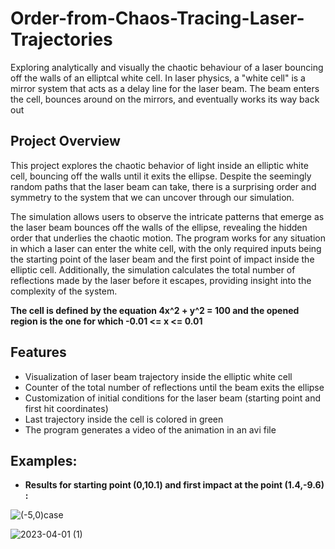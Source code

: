 # Order-from-Chaos-Tracing-Laser-Trajectories
Exploring analytically and visually the chaotic behaviour of a laser bouncing off the walls of an elliptcal white cell.
In laser physics, a "white cell" is a mirror system that acts as a delay line for the laser beam. The beam enters the cell, bounces around on the mirrors, and eventually works its way back out

## Project Overview

This project explores the chaotic behavior of light inside an elliptic white cell, bouncing off the walls until it exits the ellipse. Despite the seemingly random paths that the laser beam can take, there is a surprising order and symmetry to the system that we can uncover through our simulation.

The simulation allows users to observe the intricate patterns that emerge as the laser beam bounces off the walls of the ellipse, revealing the hidden order that underlies the chaotic motion. The program works for any situation in which a laser can enter the white cell, with the only required inputs being the starting point of the laser beam and the first point of impact inside the elliptic cell. Additionally, the simulation calculates the total number of reflections made by the laser before it escapes, providing insight into the complexity of the system.

**The cell is defined by the equation 4x^2 + y^2 = 100 and the opened region is the one for which -0.01 <= x <= 0.01**

## Features
- Visualization of laser beam trajectory inside the elliptic white cell
- Counter of the total number of reflections until the beam exits the ellipse
- Customization of initial conditions for the laser beam (starting point and first hit coordinates)
- Last trajectory inside the cell is colored in green
- The program generates a video of the animation in an avi file

## Examples: 
- **Results for starting point (0,10.1) and first impact at the point (1.4,-9.6) :**

![(-5,0)case](https://user-images.githubusercontent.com/97905110/229291183-ee044948-c26c-4233-b4a4-f74a0802c31d.gif) 

![2023-04-01 (1)](https://user-images.githubusercontent.com/97905110/229292082-e30a025b-967d-47fc-b36c-c9a6f001b6a5.png)
